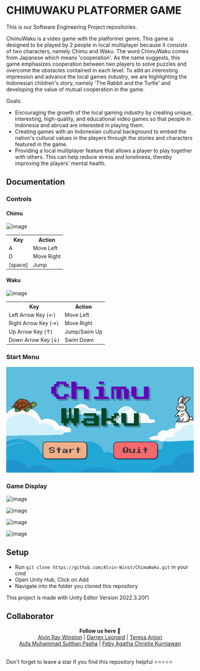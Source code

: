 # CHIMUWAKU PLATFORMER GAME

This is our Software Engineering Project repositories.

ChimuWaku is a video game with the platformer genre. This game is designed to be played by 2 people in local multiplayer because it consists of two characters, namely Chimu and Waku. The word ChimuWaku comes from Japanese which means 'cooperation'. As the name suggests, this game emphasizes cooperation between two players to solve puzzles and overcome the obstacles contained in each level. To add an interesting impression and advance the local games industry, we are highlighting the Indonesian children's story, namely 'The Rabbit and the Turtle' and developing the value of mutual cooperation in the game.

Goals:
- Encouraging the growth of the local gaming industry by creating unique, interesting, high-quality, and educational video games so that people in Indonesia and abroad are interested in playing them. 
- Creating games with an Indonesian cultural background to embed the nation's cultural values in the players through the stories and characters featured in the game. 
- Providing a local multiplayer feature that allows a player to play together with others. This can help reduce stress and loneliness, thereby improving the players' mental health.

## Documentation
### Controls
#### Chimu
![image](https://github.com/Alvin-Winst/ChimuWaku/assets/160451658/3a5412df-caf3-4a2e-8935-e6c026cc7a45)

<table>
    <tr>
        <th>Key</th>
        <th>Action</th>
    </tr>
    <tr>
        <td>A</td>
        <td>Move Left</td>
    </tr>
    <tr>
        <td>D</td>
        <td>Move Right</td>
    </tr>
    <tr>
        <td>[space]</td>
        <td>Jump</td>
    </tr>
</table>

#### Waku
![image](https://github.com/Alvin-Winst/ChimuWaku/assets/160451658/b8e12b48-4c09-480b-aa0c-16914d3aafed)

<table>
    <tr>
        <th>Key</th>
        <th>Action</th>
    </tr>
    <tr>
        <td>Left Arrow Key (&#8592;)</td>
        <td>Move Left</td>
    </tr>
    <tr>
        <td>Right Arrow Key (&#8594;)</td>
        <td>Move Right</td>
    </tr>
    <tr>
        <td>Up Arrow Key (&#8593;)</td>
        <td>Jump/Swim Up</td>
    </tr>
    <tr>
        <td>Down Arrow Key (&#8595;)</td>
        <td>Swim Down</td>
    </tr>
</table>

### Start Menu
![Start Menu](ChimuWaku/image.png)
### Game Display
![image](https://github.com/Alvin-Winst/ChimuWaku/assets/160451658/cb72d654-3062-42cf-87ca-1f1fa61d684d)

![image](https://github.com/Alvin-Winst/ChimuWaku/assets/160451658/9ebe6f69-5028-4ca8-a702-08a41feee61c)

![image](https://github.com/Alvin-Winst/ChimuWaku/assets/160451658/68811406-7939-42dd-b943-d790d04482c9)

![image](https://github.com/Alvin-Winst/ChimuWaku/assets/160451658/617461f6-ff3d-4013-8017-74722f258b40)


## Setup
- Run ```git clone https://github.com/Alvin-Winst/ChimuWaku.git``` in your cmd
- Open Unity Hub, Click on Add
- Navigate into the folder you cloned this repository

This project is made with Unity Editor Version 2022.3.20f1

## Collaborator
<p align='center'>
  <b>Follow us here 🌿</b><br> 
  <a href="https://github.com/Alvin-Winst">Alvin Ray Winston</a> |
  <a href="https://github.com/Ren9x">Darren Leonard</a> |
  <a href="https://github.com/sethyrical">Teresa Anjori</a> <br>
  <a href="https://github.com/aufamsp">Aufa Muhammad Sulthan Pasha</a> |
  <a href="https://github.com/FebyAgatha">Feby Agatha Christie Kurniawan</a><br><br>

  Don't forget to leave a star if you find this repository helpful ⭐⭐⭐⭐⭐
</p>
